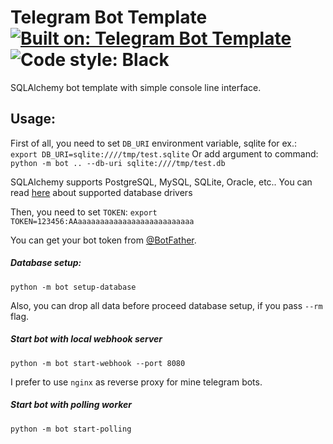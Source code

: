 # Telegram Bot Template [![Built on: Telegram Bot Template](https://img.shields.io/badge/Built%20On-Telegram%20Bot%20Template-brightgreen.svg)](https://github.com/yarfuo/telegram-bot-template) ![Code style: Black](https://img.shields.io/badge/code%20style-black-000000.svg)
SQLAlchemy bot template with simple console line interface.


## Usage:

First of all, you need to set `DB_URI` environment variable, sqlite for ex.:
`export DB_URI=sqlite:////tmp/test.sqlite`
Or add argument to command:
`python -m bot .. --db-uri sqlite:////tmp/test.db`

SQLAlchemy supports PostgreSQL, MySQL, SQLite, Oracle, etc..
You can read [here](https://docs.sqlalchemy.org/en/13/core/engines.html) about 
supported database drivers

Then, you need to set `TOKEN`:
`export TOKEN=123456:AAaaaaaaaaaaaaaaaaaaaaaaaaaa` 

You can get your bot token from [@BotFather](https://t.me/BotFather).

##### Database setup:
`python -m bot setup-database`

Also, you can drop all data before proceed database setup, if you pass `--rm` 
flag.

##### Start bot with local webhook server
`python -m bot start-webhook --port 8080`

I prefer to use `nginx` as reverse proxy for mine telegram bots. 

##### Start bot with polling worker
`python -m bot start-polling`
